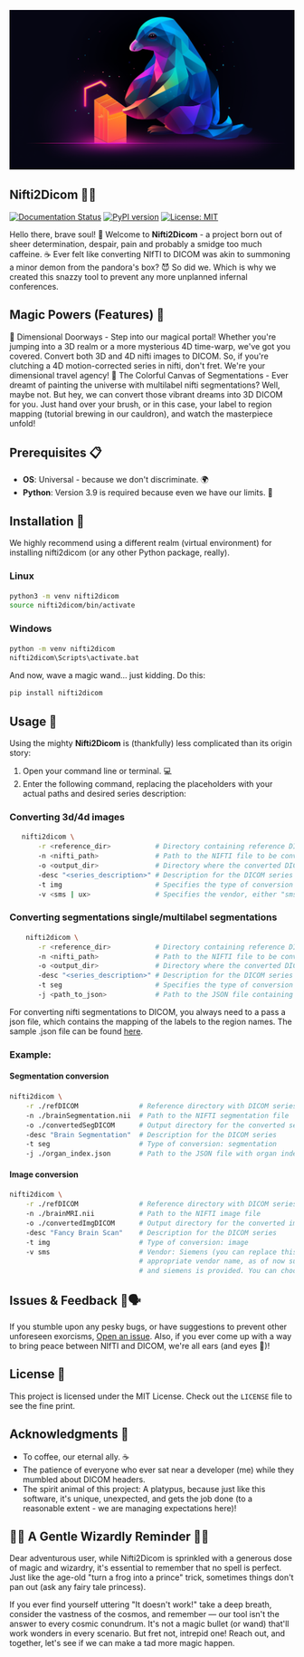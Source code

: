 ![nifti2dicom-logo](/Nifti2dicom-logo.png)


## Nifti2Dicom 🧠💽
[![Documentation Status](https://readthedocs.org/projects/nifti2dicom/badge/?version=latest)](https://nifti2dicom.readthedocs.io/en/latest/?badge=latest) [![PyPI version](https://badge.fury.io/py/nifti2dicom.svg)](https://pypi.org/project/nifti2dicom/) [![License: MIT](https://img.shields.io/badge/License-MIT-green.svg)](https://www.gnu.org/licenses/MIT)


Hello there, brave soul! 🌟 Welcome to **Nifti2Dicom** - a project born out of sheer determination, despair, pain and probably a smidge too much caffeine. ☕️ Ever felt like converting NIfTI to DICOM was akin to summoning a minor demon from the pandora's box? 😈 So did we. Which is why we created this snazzy tool to prevent any more unplanned infernal conferences.


## Magic Powers (Features) 🌟

🌌 Dimensional Doorways - Step into our magical portal! Whether you're jumping into a 3D realm or a more mysterious 4D time-warp, we've got you covered. Convert both 3D and 4D nifti images to DICOM. So, if you're clutching a 4D motion-corrected series in nifti, don't fret. We're your dimensional travel agency!
🎨 The Colorful Canvas of Segmentations - Ever dreamt of painting the universe with multilabel nifti segmentations? Well, maybe not. But hey, we can convert those vibrant dreams into 3D DICOM for you. Just hand over your brush, or in this case, your label to region mapping (tutorial brewing in our cauldron), and watch the masterpiece unfold!

## Prerequisites 📋

- **OS**: Universal - because we don't discriminate. 🌍
- **Python**: Version 3.9 is required because even we have our limits. 🐍

## Installation 🔧

We highly recommend using a different realm (virtual environment) for installing nifti2dicom (or any other Python package, really).

### Linux
```bash
python3 -m venv nifti2dicom
source nifti2dicom/bin/activate
```

### Windows
```bash
python -m venv nifti2dicom
nifti2dicom\Scripts\activate.bat  
```

And now, wave a magic wand... just kidding. Do this:

```bash
pip install nifti2dicom
```

## Usage 🚀

Using the mighty **Nifti2Dicom** is (thankfully) less complicated than its origin story:


1. Open your command line or terminal. 💻
2. Enter the following command, replacing the placeholders with your actual paths and desired series description:

### Converting 3d/4d images 

```bash
   nifti2dicom \
       -r <reference_dir>           # Directory containing reference DICOM series
       -n <nifti_path>              # Path to the NIFTI file to be converted
       -o <output_dir>              # Directory where the converted DICOM files will be saved
       -desc "<series_description>" # Description for the DICOM series
       -t img                       # Specifies the type of conversion (image in this case)
       -v <sms | ux>                # Specifies the vendor, either "sms" or "ux"
```
 ### Converting segmentations single/multilabel segmentations
```bash
    nifti2dicom \
       -r <reference_dir>           # Directory containing reference DICOM series
       -n <nifti_path>              # Path to the NIFTI file to be converted
       -o <output_dir>              # Directory where the converted DICOM files will be saved
       -desc "<series_description>" # Description for the DICOM series
       -t seg                       # Specifies the type of conversion (segmentation in this case)
       -j <path_to_json>            # Path to the JSON file containing the organ index
```
For converting nifti segmentations to DICOM, you always need to a pass a json file, which contains the mapping of the labels to the region names. The sample .json file can be found [here](/labels_region.json).

### Example:

#### Segmentation conversion
  
```bash
nifti2dicom \
    -r ./refDICOM               # Reference directory with DICOM series
    -n ./brainSegmentation.nii  # Path to the NIFTI segmentation file
    -o ./convertedSegDICOM      # Output directory for the converted segmentation DICOM
    -desc "Brain Segmentation"  # Description for the DICOM series
    -t seg                      # Type of conversion: segmentation
    -j ./organ_index.json       # Path to the JSON file with organ index
```   

#### Image conversion

```bash
nifti2dicom \
    -r ./refDICOM               # Reference directory with DICOM series
    -n ./brainMRI.nii           # Path to the NIFTI image file
    -o ./convertedImgDICOM      # Output directory for the converted image DICOM
    -desc "Fancy Brain Scan"    # Description for the DICOM series
    -t img                      # Type of conversion: image
    -v sms                      # Vendor: Siemens (you can replace this with the \
                                # appropriate vendor name, as of now support for united imaging \
                                # and siemens is provided. You can choose one of the two (sms or ux), the default value is ux)
```
 

## Issues & Feedback 🐛🗣

If you stumble upon any pesky bugs, or have suggestions to prevent other unforeseen exorcisms, [Open an issue](https://github.com/LalithShiyam/nifti2dicom/issues). Also, if you ever come up with a way to bring peace between NIfTI and DICOM, we're all ears (and eyes 👀)!

## License 📜

This project is licensed under the MIT License. Check out the `LICENSE` file to see the fine print.

## Acknowledgments 👏

- To coffee, our eternal ally. ☕️
- The patience of everyone who ever sat near a developer (me) while they mumbled about DICOM headers.
- The spirit animal of this project: A platypus, because just like this software, it's unique, unexpected, and gets the job done (to a reasonable extent - we are managing expectations here)!


## 🎩🔮 A Gentle Wizardly Reminder 🔮🎩

Dear adventurous user, while Nifti2Dicom is sprinkled with a generous dose of magic and wizardry, it's essential to remember that no spell is perfect. Just like the age-old "turn a frog into a prince" trick, sometimes things don't pan out (ask any fairy tale princess).

If you ever find yourself uttering "It doesn't work!" take a deep breath, consider the vastness of the cosmos, and remember — our tool isn't the answer to every cosmic conundrum. It's not a magic bullet (or wand) that'll work wonders in every scenario. But fret not, intrepid one! Reach out, and together, let's see if we can make a tad more magic happen.
